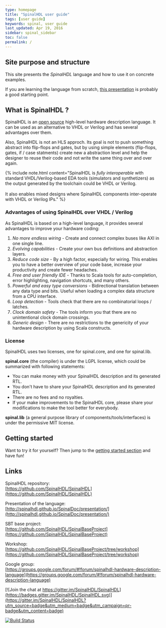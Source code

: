 ```yaml
---
type: homepage
title: "SpinalHDL user guide"
tags: [user guide]
keywords: spinal, user guide
last_updated: Apr 19, 2016
sidebar: spinal_sidebar
toc: false
permalink: /
---
```


## Site purpose and structure
This site presents the *SpinalHDL* language and how to use it on concrete examples.

If you are learning the language from scratch, [this presentation](/SpinalDoc/presentation/) is probably a good starting point.

## What is SpinalHDL ?
SpinalHDL is an [open source](https://github.com/SpinalHDL/SpinalHDL) high-level hardware description language. It can be used as an alternative to VHDL or Verilog and has several advantages over them.

Also, SpinalHDL is not an HLS approch. Its goal is not to push something abstract into flip-flops and gates, but by using simple elements (flip-flops, gates, if / case statments) create new a abstraction level and help the designer to reuse their code and not write the same thing over and over again.

{% include note.html content="SpinalHDL is *fully interoperable* with standard VHDL/Verilog-based EDA tools (simulators and synthetizers) as the output generated by the toolchain could be VHDL or Verilog. <br/><br/>It also enables mixed designs where SpinalHDL components inter-operate with VHDL or Verilog IPs." %}

### Advantages of using SpinalHDL over VHDL / Verilog
As SpinalHDL is based on a high-level language, it provides several advantages to improve your hardware coding:

1. *No more endless wiring* - Create and connect complex buses like AXI in one single line.
1. *Evolving capabilities* - Create your own bus definitions and abstraction layers.
1. *Reduce code size* - By a high factor, especially for wiring. This enables you to have a better overview of your code base, increase your productivity and create fewer headaches.
1. *Free and user friendly IDE* - Thanks to Scala tools for auto-completion, error highlighting, navigation shortcuts, and many others.
1. *Powerful and easy type conversions* - Bidirectional translation between any data type and bits. Useful when loading a complex data structure from a CPU interface.
1. *Loop detection* - Tools check that there are no combinatorial loops / latches.
1. *Clock domain safety* - The tools inform you that there are no unintentional clock domain crossings.
1. *Generic design* - There are no restrictions to the genericity of your hardware description by using Scala constructs.

### License
SpinalHDL uses two licenses, one for spinal.core, and one for spinal.lib.

**spinal.core** (the compiler) is under the LGPL license, which could be summarized with following statements:

- You can make money with your SpinalHDL description and its generated RTL.
- You don't have to share your SpinalHDL description and its generated RTL.
- There are no fees and no royalties.
- If your make improvements to the SpinalHDL core, please share your modifications to make the tool better for everybody.

**spinal.lib** (a general purpose library of components/tools/interfaces) is under the permissive MIT license.

## Getting started
Want to try it for yourself? Then jump to the [getting started section](/SpinalDoc/spinal_getting_started) and have fun!

## Links
SpinalHDL repository:                     <br> [https://github.com/SpinalHDL/SpinalHDL](https://github.com/SpinalHDL/SpinalHDL)

Presentation of the language:   <br> [http://spinalhdl.github.io/SpinalDoc/presentation/](http://spinalhdl.github.io/SpinalDoc/presentation/)

SBT base project:               <br> [https://github.com/SpinalHDL/SpinalBaseProject](https://github.com/SpinalHDL/SpinalBaseProject)

Workshop:                       <br> [https://github.com/SpinalHDL/SpinalBaseProject/tree/workshop](https://github.com/SpinalHDL/SpinalBaseProject/tree/workshop)

Google group:                   <br> [https://groups.google.com/forum/#!forum/spinalhdl-hardware-description-language](https://groups.google.com/forum/#!forum/spinalhdl-hardware-description-language)

[![Join the chat at https://gitter.im/SpinalHDL/SpinalHDL](https://badges.gitter.im/SpinalHDL/SpinalHDL.svg)](https://gitter.im/SpinalHDL/SpinalHDL?utm_source=badge&utm_medium=badge&utm_campaign=pr-badge&utm_content=badge)

[![Build Status](https://travis-ci.org/SpinalHDL/SpinalHDL.svg?branch=master)](https://travis-ci.org/SpinalHDL/SpinalHDL)
